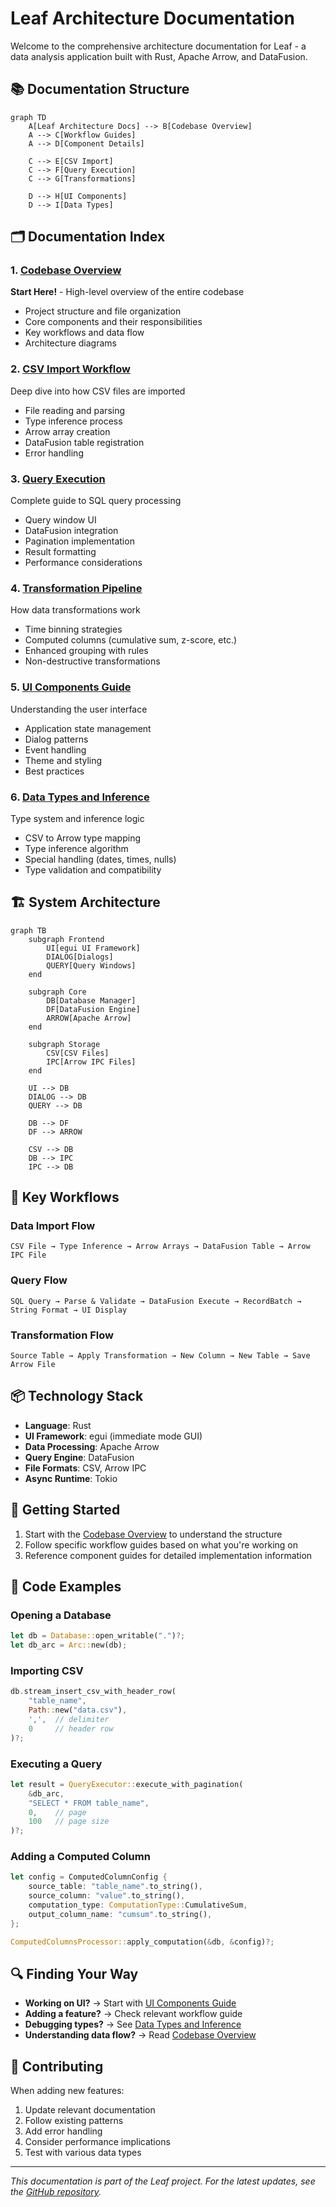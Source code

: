# Leaf Architecture Documentation

Welcome to the comprehensive architecture documentation for Leaf - a data analysis application built with Rust, Apache Arrow, and DataFusion.

## 📚 Documentation Structure

```mermaid
graph TD
    A[Leaf Architecture Docs] --> B[Codebase Overview]
    A --> C[Workflow Guides]
    A --> D[Component Details]
    
    C --> E[CSV Import]
    C --> F[Query Execution]
    C --> G[Transformations]
    
    D --> H[UI Components]
    D --> I[Data Types]
```

## 🗂️ Documentation Index

### 1. [Codebase Overview](./CODEBASE_OVERVIEW.md)
**Start Here!** - High-level overview of the entire codebase
- Project structure and file organization
- Core components and their responsibilities
- Key workflows and data flow
- Architecture diagrams

### 2. [CSV Import Workflow](./CSV_IMPORT_WORKFLOW.md)
Deep dive into how CSV files are imported
- File reading and parsing
- Type inference process
- Arrow array creation
- DataFusion table registration
- Error handling

### 3. [Query Execution](./QUERY_EXECUTION.md)
Complete guide to SQL query processing
- Query window UI
- DataFusion integration
- Pagination implementation
- Result formatting
- Performance considerations

### 4. [Transformation Pipeline](./TRANSFORMATION_PIPELINE.md)
How data transformations work
- Time binning strategies
- Computed columns (cumulative sum, z-score, etc.)
- Enhanced grouping with rules
- Non-destructive transformations

### 5. [UI Components Guide](./UI_COMPONENTS.md)
Understanding the user interface
- Application state management
- Dialog patterns
- Event handling
- Theme and styling
- Best practices

### 6. [Data Types and Inference](./DATA_TYPES_AND_INFERENCE.md)
Type system and inference logic
- CSV to Arrow type mapping
- Type inference algorithm
- Special handling (dates, times, nulls)
- Type validation and compatibility

## 🏗️ System Architecture

```mermaid
graph TB
    subgraph Frontend
        UI[egui UI Framework]
        DIALOG[Dialogs]
        QUERY[Query Windows]
    end
    
    subgraph Core
        DB[Database Manager]
        DF[DataFusion Engine]
        ARROW[Apache Arrow]
    end
    
    subgraph Storage
        CSV[CSV Files]
        IPC[Arrow IPC Files]
    end
    
    UI --> DB
    DIALOG --> DB
    QUERY --> DB
    
    DB --> DF
    DF --> ARROW
    
    CSV --> DB
    DB --> IPC
    IPC --> DB
```

## 🔄 Key Workflows

### Data Import Flow
```
CSV File → Type Inference → Arrow Arrays → DataFusion Table → Arrow IPC File
```

### Query Flow
```
SQL Query → Parse & Validate → DataFusion Execute → RecordBatch → String Format → UI Display
```

### Transformation Flow
```
Source Table → Apply Transformation → New Column → New Table → Save Arrow File
```

## 📦 Technology Stack

- **Language**: Rust
- **UI Framework**: egui (immediate mode GUI)
- **Data Processing**: Apache Arrow
- **Query Engine**: DataFusion
- **File Formats**: CSV, Arrow IPC
- **Async Runtime**: Tokio

## 🚀 Getting Started

1. Start with the [Codebase Overview](./CODEBASE_OVERVIEW.md) to understand the structure
2. Follow specific workflow guides based on what you're working on
3. Reference component guides for detailed implementation information

## 📝 Code Examples

### Opening a Database
```rust
let db = Database::open_writable(".")?;
let db_arc = Arc::new(db);
```

### Importing CSV
```rust
db.stream_insert_csv_with_header_row(
    "table_name",
    Path::new("data.csv"),
    ',',  // delimiter
    0     // header row
)?;
```

### Executing a Query
```rust
let result = QueryExecutor::execute_with_pagination(
    &db_arc,
    "SELECT * FROM table_name",
    0,    // page
    100   // page size
)?;
```

### Adding a Computed Column
```rust
let config = ComputedColumnConfig {
    source_table: "table_name".to_string(),
    source_column: "value".to_string(),
    computation_type: ComputationType::CumulativeSum,
    output_column_name: "cumsum".to_string(),
};

ComputedColumnsProcessor::apply_computation(&db, &config)?;
```

## 🔍 Finding Your Way

- **Working on UI?** → Start with [UI Components Guide](./UI_COMPONENTS.md)
- **Adding a feature?** → Check relevant workflow guide
- **Debugging types?** → See [Data Types and Inference](./DATA_TYPES_AND_INFERENCE.md)
- **Understanding data flow?** → Read [Codebase Overview](./CODEBASE_OVERVIEW.md)

## 🤝 Contributing

When adding new features:
1. Update relevant documentation
2. Follow existing patterns
3. Add error handling
4. Consider performance implications
5. Test with various data types

---

*This documentation is part of the Leaf project. For the latest updates, see the [GitHub repository](https://github.com/Anthonymm0994/leaf).*